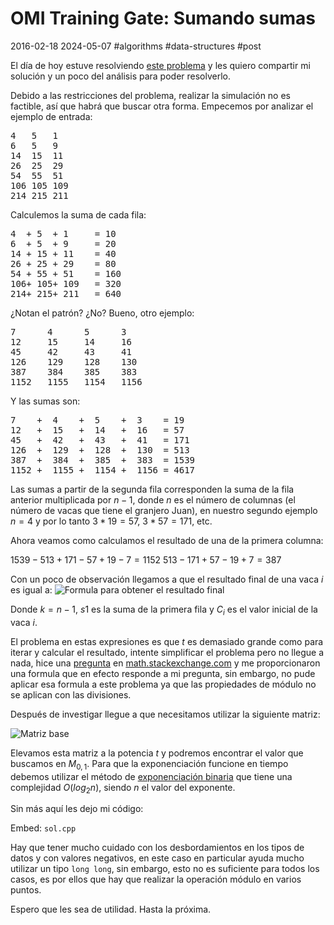 <!-- vim: set spelllang=es_mx: -->

# OMI Training Gate: Sumando sumas
2016-02-18 2024-05-07 #algorithms #data-structures #post

El día de hoy estuve resolviendo [este problema](http://www.spoj.com/problems/SUMSUMS/) y les quiero compartir mi solución y un poco del análisis para poder resolverlo.

Debido a las restricciones del problema, realizar la simulación no es factible, así que habrá que buscar otra forma. Empecemos por analizar el ejemplo de entrada:

<pre>
4   5   1
6   5   9
14  15  11
26  25  29
54  55  51
106 105 109
214 215 211
</pre>

Calculemos la suma de cada fila:

<pre>
4  + 5  + 1     = 10
6  + 5  + 9     = 20
14 + 15 + 11    = 40
26 + 25 + 29    = 80
54 + 55 + 51    = 160
106+ 105+ 109   = 320
214+ 215+ 211   = 640
</pre>


¿Notan el patrón? ¿No? Bueno, otro ejemplo:

<pre>
7      4      5      3   
12     15     14     16  
45     42     43     41  
126    129    128    130 
387    384    385    383 
1152   1155   1154   1156
</pre>

Y las sumas son:

<pre>
7    +  4    +  5    +  3    = 19
12   +  15   +  14   +  16   = 57
45   +  42   +  43   +  41   = 171
126  +  129  +  128  +  130  = 513
387  +  384  +  385  +  383  = 1539
1152 +  1155 +  1154 +  1156 = 4617
</pre>

Las sumas a partir de la segunda fila corresponden la suma de la fila anterior multiplicada por $n - 1$, donde $n$ es el número de columnas (el número de vacas que tiene el granjero Juan), en nuestro segundo ejemplo $n = 4$ y por lo tanto $3 * 19 = 57$, $3 * 57 = 171$, etc.

Ahora veamos como calculamos el resultado de una de la primera columna:

$1539 - 513 + 171 - 57 + 19 - 7 = 1152$
$513 - 171 + 57 - 19 + 7 = 387$

Con un poco de observación llegamos a que el resultado final de  una vaca $i$ es igual a:
![Formula para obtener el resultado final](/omi-tg-sumando-sumas/sumsums_formulas.png)

Donde $k = n - 1$, $s1$ es la suma de la primera fila y $C_{i}$ es el valor inicial de la vaca $i$.

El problema en estas expresiones es que $t$ es demasiado grande como para iterar y calcular el resultado, intente simplificar el problema pero no llegue a nada, hice una [pregunta](http://math.stackexchange.com/questions/614236/is-there-a-formula-for-a-sequence-like-kt-kt-1kt-2-k2-k1k) en [math.stackexchange.com](http://math.stackexchange.com) y me proporcionaron una formula que en efecto responde a mi pregunta, sin embargo, no pude aplicar esa formula a este problema ya que las propiedades de módulo no se aplican con las divisiones.

Después de investigar llegue a que necesitamos utilizar la siguiente matriz:

![Matriz base](/omi-tg-sumando-sumas/sumsums_matrix.png)

Elevamos esta matriz a la potencia $t$ y podremos encontrar el valor que buscamos en $M_{0,1}$. Para que la exponenciación funcione en tiempo debemos utilizar el método de [exponenciación binaria](https://es.wikipedia.org/wiki/Exponenciaci%C3%B3n_binaria) que tiene una complejidad $O(log_{2} n)$, siendo $n$ el valor del exponente.

Sin más aquí les dejo mi código:

Embed: `sol.cpp`

Hay que tener mucho cuidado con los desbordamientos en los tipos de datos y con valores negativos, en este caso en particular ayuda mucho utilizar un tipo `long long`, sin embargo, esto no es suficiente para todos los casos, es por ellos que hay que realizar la operación módulo en varios puntos.

Espero que les sea de utilidad. Hasta la próxima.
